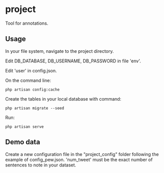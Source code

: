 # project
Tool for annotations.

## Usage
In your file system, navigate to the project directory.

Edit DB_DATABASE, DB_USERNAME, DB_PASSWORD in file 'env'. 

Edit 'user' in config.json.

On the command line:
```
php artisan config:cache
```
Create the tables in your local database with command:
```
php artisan migrate --seed
```
Run:
```
php artisan serve
```

## Demo data
Create a new configuration file in the "project_config" folder following the example of config_pew.json. 
'num_tweet' must be the exact number of sentences to note in your dataset.
